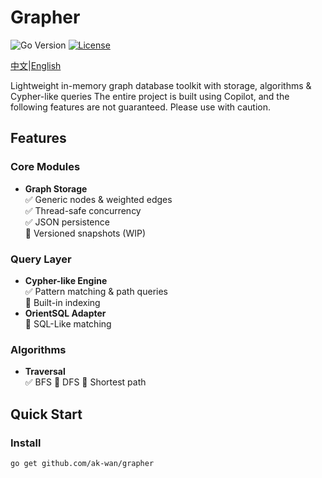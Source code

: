 # Grapher

![Go Version](https://img.shields.io/badge/go-%3E%3D1.18-blue)
[![License](https://img.shields.io/badge/license-MIT-green)](LICENSE)

[中文](README_zh.md)|[English](README.md)

Lightweight in-memory graph database toolkit with storage, algorithms & Cypher-like queries
The entire project is built using Copilot, and the following features are not guaranteed. Please use with caution.

## Features

### Core Modules
- **Graph Storage**  
  ✅ Generic nodes & weighted edges  
  ✅ Thread-safe concurrency  
  ✅ JSON persistence  
  🚧 Versioned snapshots (WIP)

### Query Layer
- **Cypher-like Engine**  
  ✅ Pattern matching & path queries  
  🚧 Built-in indexing
- **OrientSQL Adapter**  
  🚧 SQL-Like matching

### Algorithms
- **Traversal**   
  ✅ BFS
  🚧 DFS 
  🚧 Shortest path

## Quick Start

### Install
```bash
go get github.com/ak-wan/grapher

